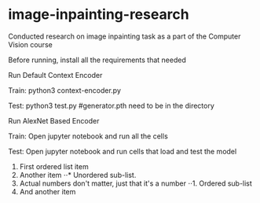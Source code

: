 # image-inpainting-research
Conducted research on image inpainting task as a part of the Computer Vision course

Before running, install all the requirements that needed

Run Default Context Encoder

  Train: python3 context-encoder.py

  Test: python3 test.py #generator.pth need to be in the directory

Run AlexNet Based Encoder

Train: Open jupyter notebook and run all the cells

Test: Open jupyter notebook and run cells that load and test the model

1. First ordered list item
2. Another item
⋅⋅* Unordered sub-list. 
1. Actual numbers don't matter, just that it's a number
⋅⋅1. Ordered sub-list
4. And another item

